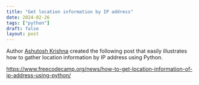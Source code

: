 ```yaml
---
title: "Get location information by IP address"
date: 2024-02-26
tags: ["python"]
draft: false
layout: post
---
```


Author [Ashutosh Krishna](https://www.freecodecamp.org/news/author/ashutoshkrris/) created the following post that easily illustrates how to gather location information by IP address using Python.

https://www.freecodecamp.org/news/how-to-get-location-information-of-ip-address-using-python/

<!--more-->